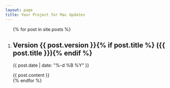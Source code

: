 ```yaml
---
layout: page
title: Your Project for Mac Updates
---
```


<ol class="updates">
{% for post in site.posts %}
<li>
  <h2>Version {{ post.version }}{% if post.title %} ({{ post.title }}){% endif %}</h2>
  <p class="date">{{ post.date | date: "%-d %B %Y" }}</p>
  {{ post.content }}
</li>
{% endfor %}
</ol>